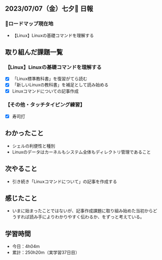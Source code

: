 ## 2023/07/07（金）七夕🎋 日報
### :round_pushpin:ロードマップ現在地
- 【Linux】Linuxの基礎コマンドを理解する
## 取り組んだ課題一覧
### 【Linux】Linuxの基礎コマンドを理解する
- [x] 「Linux標準教科書」を復習がてら読む
- [x] 「新しいLinuxの教科書」を補足として読み始める
- [x] Linuxコマンドについての記事作成
### 【その他・タッチタイピング練習】
- [x] 寿司打
## わかったこと
- シェルの利便性と種別
- Linuxのデータはカーネルもシステム全体もディレクトリ管理であること
## 次やること
- 引き続き「Linuxコマンドについて」の記事を作成する
## 感じたこと
- いまに始まったことではないが、記事作成課題に取り組み始めた当初からどうすれば読み手によりわかりやすく伝わるか、をずっと考えている。
## 学習時間
- 今日：4h04m
- 累計：250h20m（実学習37日目）







